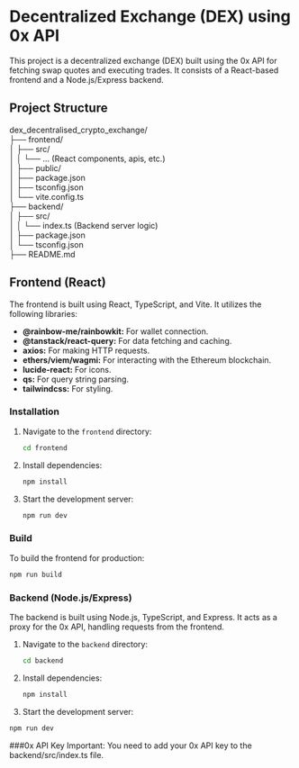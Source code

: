 # Decentralized Exchange (DEX) using 0x API

This project is a decentralized exchange (DEX) built using the 0x API for fetching swap quotes and executing trades. It consists of a React-based frontend and a Node.js/Express backend.

## Project Structure
dex_decentralised_crypto_exchange/<br/>
├── frontend/<br/>
│ ├── src/<br/>
│ │ └── ... (React components, apis, etc.)<br/>
│ ├── public/<br/>
│ ├── package.json<br/>
│ ├── tsconfig.json<br/>
│ └── vite.config.ts<br/>
├── backend/<br/>
│ ├── src/<br/>
│ │ └── index.ts (Backend server logic)<br/>
│ ├── package.json<br/>
│ └── tsconfig.json<br/>
├── README.md<br/>

## Frontend (React)

The frontend is built using React, TypeScript, and Vite. It utilizes the following libraries:

-   **@rainbow-me/rainbowkit:** For wallet connection.
-   **@tanstack/react-query:** For data fetching and caching.
-   **axios:** For making HTTP requests.
-   **ethers/viem/wagmi:** For interacting with the Ethereum blockchain.
-   **lucide-react:** For icons.
-   **qs:** For query string parsing.
-   **tailwindcss:** For styling.

### Installation

1.  Navigate to the `frontend` directory:

    ```bash
    cd frontend
    ```

2.  Install dependencies:

    ```bash
    npm install
    ```

3.  Start the development server:

    ```bash
    npm run dev
    ```

### Build

To build the frontend for production:

```bash
npm run build
```

### Backend (Node.js/Express)
The backend is built using Node.js, TypeScript, and Express. It acts as a proxy for the 0x API, handling requests from the frontend.

1.  Navigate to the `backend` directory:

    ```bash
    cd backend
    ```

2. Install dependencies:

   ```bash
   npm install
   ```

3.  Start the development server:

   ```bash
  npm run dev
  ```

###0x API Key
Important: You need to add your 0x API key to the backend/src/index.ts file.

